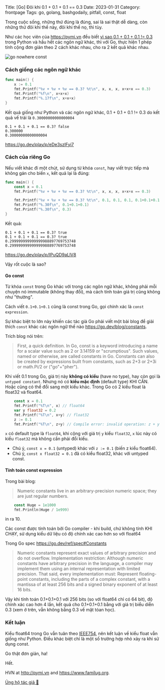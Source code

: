 Title: [Go] Đôi khi 0.1 + 0.1 + 0.1 == 0.3
Date: 2023-01-31
Category: frontpage
Tags: go, golang, bashgodaily, pitfall, const, float

Trong cuộc sống, những thứ đúng là đúng, sai là sai thật dễ dàng, còn những thứ đôi khi thế này, đôi khi thế nọ, thì tùy.

Như các học viên của <https://pymi.vn> đều biết [vì sao 0.1 + 0.1 + 0.1 != 0.3](https://pymi.vn/blog/why-not-float/) trong Python và hầu hết các ngôn ngữ khác, thì với Go, thực hiện 1 phép tính cộng đơn giản theo 2 cách khác nhau, cho ra 2 kết quả khác nhau.

![go nowhere const]({static}/images/go_nowhere.webp)

### Cách giống các ngôn ngữ khác

```go
func main() {
	x := 0.1
	fmt.Printf("%v + %v + %v == 0.3? %t\n", x, x, x, x+x+x == 0.3)
	fmt.Printf("%f\n", x+x+x)
	fmt.Printf("%.17f\n", x+x+x)
}

```

Kết quả giống như Python và các ngôn ngữ khác, 0.1 + 0.1 + 0.1 != 0.3 do kết quả vế trái là `0.30000000000000004`

```
0.1 + 0.1 + 0.1 == 0.3? false
0.300000
0.30000000000000004
```

<https://go.dev/play/p/eDe3szlFyi7>

### Cách của riêng Go
Nếu viết khác đi một chút, sử dụng từ khóa `const`, hay viết trực tiếp mà không gán cho biến `x`, kết quả lại là đúng:


```go
func main() {
	const x = 0.1
	fmt.Printf("%v + %v + %v == 0.3? %t\n", x, x, x, x+x+x == 0.3)

	fmt.Printf("%v + %v + %v == 0.3? %t\n", 0.1, 0.1, 0.1, 0.1+0.1+0.1 == 0.3)
	fmt.Printf("%.30f\n", 0.1+0.1+0.1)
	fmt.Printf("%.30f\n", 0.3)
}
```

Kết quả:

```
0.1 + 0.1 + 0.1 == 0.3? true
0.1 + 0.1 + 0.1 == 0.3? true
0.299999999999999988897769753748
0.299999999999999988897769753748
```

<https://go.dev/play/p/IPuQD9aLlV8>

Vậy rốt cuộc là sao?

#### Go const
Từ khóa `const` trong Go khác với trong các ngôn ngữ khác, không phải mỗi chuyện nó immutable (không thay đổi), mà cách tính toán giá trị cũng không như "thường".

Cách viết `0.1+0.1+0.1` cũng là const trong Go, gọi chính xác là `const expression`.

Sự khác biệt to lớn này khiến các tác giả Go phải viết một bài blog để giải thích `const` khác các ngôn ngữ thế nào <https://go.dev/blog/constants>.

Trích blog nói trên:

> First, a quick definition. In Go, const is a keyword introducing a name for a scalar value such as 2 or 3.14159 or "scrumptious". Such values, named or otherwise, are called constants in Go. Constants can also be created by expressions built from constants, such as 2+3 or 2+3i or math.Pi/2 or ("go"+"pher").

Khi viết 0.1 trong Go, giá trị này **không có kiểu** (have no type), hay còn gọi là `untyped constant`. Nhưng nó có **kiểu mặc định** (default type) KHI CẦN. Hoặc cũng có thể đổi sang một kiểu khác. Trong Go có 2 kiểu float là float32 và float64.

```go
	const x = 0.1
	fmt.Printf("%T\n", x) // float64
	var y float32 = 0.2
	fmt.Printf("%T\n", x+y) // float32
	z := 0.1
	fmt.Printf("%T\n", z+y) // Compile error: invalid operation: z + y (mismatched types float64 and float32)

```

`x` có default type là `float64`, khi cộng với giá trị `y` kiểu `float32`, `x` lúc này có kiểu `float32` mà không cần phải đổi kiểu.

- Chú ý, `const x = 0.1` (untyped) khác với `z := 0.1` (biến z kiểu float64).
- Chú ý, `const x float32 = 0.1` đã có kiểu float32, khác với untyped const.

#### Tính toán const expression
Trong bài blog:

> Numeric constants live in an arbitrary-precision numeric space; they are just regular numbers.

```go
    const Huge = 1e1000
    fmt.Println(Huge / 1e999)
```
in ra 10.

Các const được tính toán bởi Go compiler - khi build, chứ không tính KHI CHẠY, sử dụng kiểu dữ liệu có độ chính xác cao hơn so với float64

Trong Go spec <https://go.dev/ref/spec#Constants>

> Numeric constants represent exact values of arbitrary precision and do not overflow.
>  Implementation restriction: Although numeric constants have arbitrary precision in the language, a compiler may implement them using an internal representation with limited precision. That said, every implementation must:
>   Represent floating-point constants, including the parts of a complex constant, with a mantissa of at least 256 bits and a signed binary exponent of at least 16 bits.

Vậy khi tính toán 0.1+0.1+0.1 với 256 bits (so với float64 chỉ có 64 bit), độ chính xác cao hơn 4 lần, kết quả cho 0.1+0.1+0.1 bằng với giá trị biểu diễn 0.3 (xem ở trên, vẫn không bằng 0.3 về mặt tóan học).

### Kết luận
Kiểu float64 trong Go vẫn tuân theo [IEEE754](https://en.wikipedia.org/wiki/IEEE_754), nên kết luận về kiểu float vẫn giống như Python. Điều khác biệt chỉ là một số trường hợp nhỏ xảy ra khi sử dụng const.

Go thật đơn giản, ha!

Hết.

HVN at <http://pymi.vn> and <https://www.familug.org>.

[Ủng hộ tác giả 🍺](https://www.familug.org/p/ung-ho.html)
